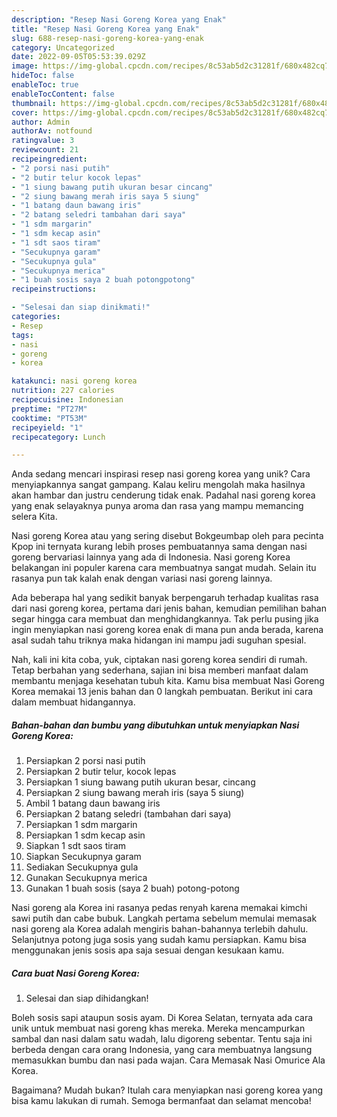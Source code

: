 ```yaml
---
description: "Resep Nasi Goreng Korea yang Enak"
title: "Resep Nasi Goreng Korea yang Enak"
slug: 688-resep-nasi-goreng-korea-yang-enak
category: Uncategorized
date: 2022-09-05T05:53:39.029Z
image: https://img-global.cpcdn.com/recipes/8c53ab5d2c31281f/680x482cq70/nasi-goreng-korea-foto-resep-utama.jpg
hideToc: false
enableToc: true
enableTocContent: false
thumbnail: https://img-global.cpcdn.com/recipes/8c53ab5d2c31281f/680x482cq70/nasi-goreng-korea-foto-resep-utama.jpg
cover: https://img-global.cpcdn.com/recipes/8c53ab5d2c31281f/680x482cq70/nasi-goreng-korea-foto-resep-utama.jpg
author: Admin
authorAv: notfound
ratingvalue: 3
reviewcount: 21
recipeingredient:
- "2 porsi nasi putih"
- "2 butir telur kocok lepas"
- "1 siung bawang putih ukuran besar cincang"
- "2 siung bawang merah iris saya 5 siung"
- "1 batang daun bawang iris"
- "2 batang seledri tambahan dari saya"
- "1 sdm margarin"
- "1 sdm kecap asin"
- "1 sdt saos tiram"
- "Secukupnya garam"
- "Secukupnya gula"
- "Secukupnya merica"
- "1 buah sosis saya 2 buah potongpotong"
recipeinstructions:

- "Selesai dan siap dinikmati!"
categories:
- Resep
tags:
- nasi
- goreng
- korea

katakunci: nasi goreng korea 
nutrition: 227 calories
recipecuisine: Indonesian
preptime: "PT27M"
cooktime: "PT53M"
recipeyield: "1"
recipecategory: Lunch

---
```





Anda sedang mencari inspirasi resep nasi goreng korea yang unik? Cara menyiapkannya sangat gampang. Kalau keliru mengolah maka hasilnya akan hambar dan justru cenderung tidak enak. Padahal nasi goreng korea yang enak selayaknya punya aroma dan rasa yang mampu memancing selera Kita.





Nasi goreng Korea atau yang sering disebut Bokgeumbap oleh para pecinta Kpop ini ternyata kurang lebih proses pembuatannya sama dengan nasi goreng bervariasi lainnya yang ada di Indonesia. Nasi goreng Korea belakangan ini populer karena cara membuatnya sangat mudah. Selain itu rasanya pun tak kalah enak dengan variasi nasi goreng lainnya.

Ada beberapa hal yang sedikit banyak berpengaruh terhadap kualitas rasa dari nasi goreng korea, pertama dari jenis bahan, kemudian pemilihan bahan segar hingga cara membuat dan menghidangkannya. Tak perlu pusing jika ingin menyiapkan nasi goreng korea enak di mana pun anda berada, karena asal sudah tahu triknya maka hidangan ini mampu jadi suguhan spesial.






Nah, kali ini kita coba, yuk, ciptakan nasi goreng korea sendiri di rumah. Tetap berbahan yang sederhana, sajian ini bisa memberi manfaat dalam membantu menjaga kesehatan tubuh kita. Kamu bisa membuat Nasi Goreng Korea memakai 13 jenis bahan dan 0 langkah pembuatan. Berikut ini cara dalam membuat hidangannya.

<!--inarticleads1-->

##### Bahan-bahan dan bumbu yang dibutuhkan untuk menyiapkan Nasi Goreng Korea:

1. Persiapkan 2 porsi nasi putih
1. Persiapkan 2 butir telur, kocok lepas
1. Persiapkan 1 siung bawang putih ukuran besar, cincang
1. Persiapkan 2 siung bawang merah iris (saya 5 siung)
1. Ambil 1 batang daun bawang iris
1. Persiapkan 2 batang seledri (tambahan dari saya)
1. Persiapkan 1 sdm margarin
1. Persiapkan 1 sdm kecap asin
1. Siapkan 1 sdt saos tiram
1. Siapkan Secukupnya garam
1. Sediakan Secukupnya gula
1. Gunakan Secukupnya merica
1. Gunakan 1 buah sosis (saya 2 buah) potong-potong


Nasi goreng ala Korea ini rasanya pedas renyah karena memakai kimchi sawi putih dan cabe bubuk. Langkah pertama sebelum memulai memasak nasi goreng ala Korea adalah mengiris bahan-bahannya terlebih dahulu. Selanjutnya potong juga sosis yang sudah kamu persiapkan. Kamu bisa menggunakan jenis sosis apa saja sesuai dengan kesukaan kamu. 

<!--inarticleads2-->

##### Cara buat Nasi Goreng Korea:


1. Selesai dan siap dihidangkan!

Boleh sosis sapi ataupun sosis ayam. Di Korea Selatan, ternyata ada cara unik untuk membuat nasi goreng khas mereka. Mereka mencampurkan sambal dan nasi dalam satu wadah, lalu digoreng sebentar. Tentu saja ini berbeda dengan cara orang Indonesia, yang cara membuatnya langsung memasukkan bumbu dan nasi pada wajan. Cara Memasak Nasi Omurice Ala Korea. 

Bagaimana? Mudah bukan? Itulah cara menyiapkan nasi goreng korea yang bisa kamu lakukan di rumah. Semoga bermanfaat dan selamat mencoba!
